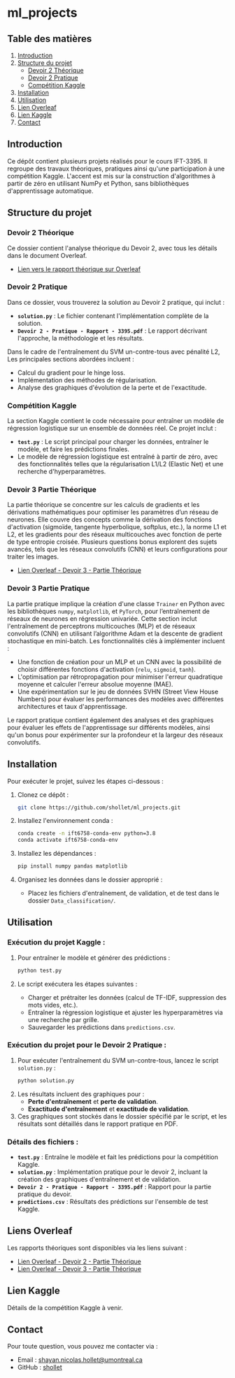 # ml_projects

## Table des matières
1. [Introduction](#introduction)
2. [Structure du projet](#structure-du-projet)
   - [Devoir 2 Théorique](#devoir-2-théorique)
   - [Devoir 2 Pratique](#devoir-2-pratique)
   - [Compétition Kaggle](#compétition-kaggle)
3. [Installation](#installation)
4. [Utilisation](#utilisation)
5. [Lien Overleaf](#lien-overleaf)
6. [Lien Kaggle](#lien-kaggle)
7. [Contact](#contact)

## Introduction
Ce dépôt contient plusieurs projets réalisés pour le cours IFT-3395. Il regroupe des travaux théoriques, pratiques ainsi qu'une participation à une compétition Kaggle. L'accent est mis sur la construction d'algorithmes à partir de zéro en utilisant NumPy et Python, sans bibliothèques d'apprentissage automatique.

## Structure du projet

### Devoir 2 Théorique
Ce dossier contient l'analyse théorique du Devoir 2, avec tous les détails dans le document Overleaf.
- [Lien vers le rapport théorique sur Overleaf](https://www.overleaf.com/2667619391xcqccxpbnwcs#d6fc5c)

### Devoir 2 Pratique
Dans ce dossier, vous trouverez la solution au Devoir 2 pratique, qui inclut :
- **`solution.py`** : Le fichier contenant l'implémentation complète de la solution.
- **`Devoir 2 - Pratique - Rapport - 3395.pdf`** : Le rapport décrivant l'approche, la méthodologie et les résultats.

Dans le cadre de l'entraînement du SVM un-contre-tous avec pénalité L2, Les principales sections abordées incluent :
- Calcul du gradient pour le hinge loss.
- Implémentation des méthodes de régularisation.
- Analyse des graphiques d'évolution de la perte et de l'exactitude.

### Compétition Kaggle
La section Kaggle contient le code nécessaire pour entraîner un modèle de régression logistique sur un ensemble de données réel. Ce projet inclut :
- **`test.py`** : Le script principal pour charger les données, entraîner le modèle, et faire les prédictions finales.
- Le modèle de régression logistique est entraîné à partir de zéro, avec des fonctionnalités telles que la régularisation L1/L2 (Elastic Net) et une recherche d'hyperparamètres.

### Devoir 3 Partie Théorique
La partie théorique se concentre sur les calculs de gradients et les dérivations mathématiques pour optimiser les paramètres d’un réseau de neurones. Elle couvre des concepts comme la dérivation des fonctions d'activation (sigmoïde, tangente hyperbolique, softplus, etc.), la norme L1 et L2, et les gradients pour des réseaux multicouches avec fonction de perte de type entropie croisée. Plusieurs questions bonus explorent des sujets avancés, tels que les réseaux convolutifs (CNN) et leurs configurations pour traiter les images.

- [Lien Overleaf - Devoir 3 - Partie Théorique](https://www.overleaf.com/project/6733de9f465b5a844a73a964)

### Devoir 3 Partie Pratique
La partie pratique implique la création d'une classe `Trainer` en Python avec les bibliothèques `numpy`, `matplotlib`, et `PyTorch`, pour l’entraînement de réseaux de neurones en régression univariée. Cette section inclut l'entraînement de perceptrons multicouches (MLP) et de réseaux convolutifs (CNN) en utilisant l’algorithme Adam et la descente de gradient stochastique en mini-batch. Les fonctionnalités clés à implémenter incluent :
- Une fonction de création pour un MLP et un CNN avec la possibilité de choisir différentes fonctions d'activation (`relu`, `sigmoid`, `tanh`).
- L'optimisation par rétropropagation pour minimiser l'erreur quadratique moyenne et calculer l'erreur absolue moyenne (MAE).
- Une expérimentation sur le jeu de données SVHN (Street View House Numbers) pour évaluer les performances des modèles avec différentes architectures et taux d'apprentissage.

Le rapport pratique contient également des analyses et des graphiques pour évaluer les effets de l'apprentissage sur différents modèles, ainsi qu'un bonus pour expérimenter sur la profondeur et la largeur des réseaux convolutifs.

## Installation
Pour exécuter le projet, suivez les étapes ci-dessous :

1. Clonez ce dépôt :
   ```bash
   git clone https://github.com/shollet/ml_projects.git
   ```

2. Installez l'environnement conda :
   ```bash
   conda create -n ift6758-conda-env python=3.8
   conda activate ift6758-conda-env
   ```

3. Installez les dépendances :
   ```bash
   pip install numpy pandas matplotlib
   ```

4. Organisez les données dans le dossier approprié :
   - Placez les fichiers d'entraînement, de validation, et de test dans le dossier `Data_classification/`.

## Utilisation

### Exécution du projet Kaggle :
1. Pour entraîner le modèle et générer des prédictions :
   ```bash
   python test.py
   ```

2. Le script exécutera les étapes suivantes :
   - Charger et prétraiter les données (calcul de TF-IDF, suppression des mots vides, etc.).
   - Entraîner la régression logistique et ajuster les hyperparamètres via une recherche par grille.
   - Sauvegarder les prédictions dans `predictions.csv`.

### Exécution du projet pour le Devoir 2 Pratique :
1. Pour exécuter l'entraînement du SVM un-contre-tous, lancez le script `solution.py` :
   ```bash
   python solution.py
   ```
2. Les résultats incluent des graphiques pour :
   - **Perte d'entraînement** et **perte de validation**.
   - **Exactitude d'entraînement** et **exactitude de validation**.
3. Ces graphiques sont stockés dans le dossier spécifié par le script, et les résultats sont détaillés dans le rapport pratique en PDF.

### Détails des fichiers :
- **`test.py`** : Entraîne le modèle et fait les prédictions pour la compétition Kaggle.
- **`solution.py`** : Implémentation pratique pour le devoir 2, incluant la création des graphiques d'entraînement et de validation.
- **`Devoir 2 - Pratique - Rapport - 3395.pdf`** : Rapport pour la partie pratique du devoir.
- **`predictions.csv`** : Résultats des prédictions sur l'ensemble de test Kaggle.

## Liens Overleaf
Les rapports théoriques sont disponibles via les liens suivant :
- [Lien Overleaf - Devoir 2 - Partie Théorique](https://www.overleaf.com/2667619391xcqccxpbnwcs#d6fc5c)
- [Lien Overleaf - Devoir 3 - Partie Théorique](https://www.overleaf.com/project/6733de9f465b5a844a73a964)

## Lien Kaggle
Détails de la compétition Kaggle à venir.


## Contact
Pour toute question, vous pouvez me contacter via :
- Email : [shayan.nicolas.hollet@umontreal.ca](mailto:shayan.nicolas.hollet@umontreal.ca)
- GitHub : [shollet](https://github.com/shollet)
